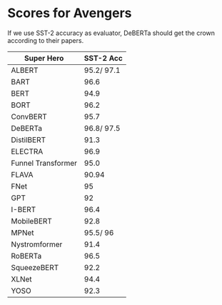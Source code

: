# Scores for Avengers

If we use SST-2 accuracy as evaluator, DeBERTa should get the crown according to their papers.

| Super Hero         | SST-2 Acc  |
|--------------------|------------|
| ALBERT             | 95.2/ 97.1 |
| BART               | 96.6       |
| BERT               | 94.9       |
| BORT               | 96.2       |
| ConvBERT           | 95.7       |
| DeBERTa            | 96.8/ 97.5 |
| DistilBERT         | 91.3       |
| ELECTRA            | 96.9       |
| Funnel Transformer | 95.0       |
| FLAVA              | 90.94      |
| FNet               | 95         |
| GPT                | 92         |
| I-BERT             | 96.4       |
| MobileBERT         | 92.8       |
| MPNet              | 95.5/ 96   |
| Nystromformer      | 91.4       |
| RoBERTa            | 96.5       |
| SqueezeBERT        | 92.2       |
| XLNet              | 94.4       |
| YOSO               | 92.3       |

